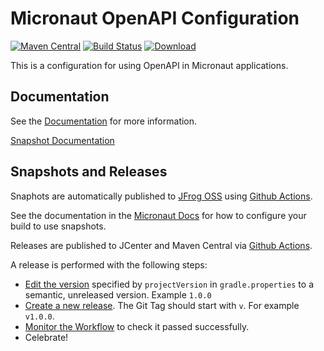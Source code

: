 # Micronaut OpenAPI Configuration #

[![Maven Central](https://img.shields.io/maven-central/v/io.micronaut.configuration/micronaut-openapi.svg?label=Maven%20Central)](https://search.maven.org/search?q=g:%22io.micronaut.configuration%22%20AND%20a:%22micronaut-openapi%22)
[![Build Status](https://github.com/micronaut-projects/micronaut-openapi/workflows/Java%20CI/badge.svg)](https://github.com/micronaut-projects/micronaut-openapi/actions)
[![Download](https://api.bintray.com/packages/micronaut/core-releases-local/openapi/images/download.svg)](https://bintray.com/micronaut/core-releases-local/openapi/_latestVersion)

This is a configuration for using OpenAPI in Micronaut applications.
  
## Documentation ##

See the [Documentation](https://micronaut-projects.github.io/micronaut-openapi/latest/guide/index.html) for more information.

[Snapshot Documentation](https://micronaut-projects.github.io/micronaut-openapi/snapshot/guide/index.html)

## Snapshots and Releases

Snaphots are automatically published to [JFrog OSS](https://oss.jfrog.org/artifactory/oss-snapshot-local/) using [Github Actions](https://github.com/micronaut-projects/micronaut-openapi/actions).

See the documentation in the [Micronaut Docs](https://docs.micronaut.io/latest/guide/index.html#usingsnapshots) for how to configure your build to use snapshots.

Releases are published to JCenter and Maven Central via [Github Actions](https://github.com/micronaut-projects/micronaut-aws/actions).

A release is performed with the following steps:

* [Edit the version](https://github.com/micronaut-projects/micronaut-openapi/edit/master/gradle.properties) specified by `projectVersion` in `gradle.properties` to a semantic, unreleased version. Example `1.0.0`
* [Create a new release](https://github.com/micronaut-projects/micronaut-openapi/releases/new). The Git Tag should start with `v`. For example `v1.0.0`.
* [Monitor the Workflow](https://github.com/micronaut-projects/micronaut-openapi/actions?query=workflow%3ARelease) to check it passed successfully.
* Celebrate!
